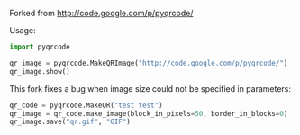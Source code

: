 Forked from http://code.google.com/p/pyqrcode/

Usage:

```python
import pyqrcode

qr_image = pyqrcode.MakeQRImage("http://code.google.com/p/pyqrcode/")
qr_image.show()
```

This fork fixes a bug when image size could not be specified in parameters:

```python
qr_code = pyqrcode.MakeQR("test test")
qr_image = qr_code.make_image(block_in_pixels=50, border_in_blocks=0)
qr_image.save("qr.gif", "GIF")
```
